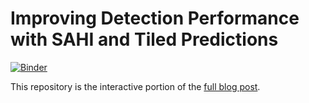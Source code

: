 # Improving Detection Performance with SAHI and Tiled Predictions

[![Binder](https://mybinder.org/badge_logo.svg)](https://mybinder.org/v2/gh/ridgerun-ai/sahi-tutorial/HEAD?labpath=sahi_tutorial.ipynb)

This repository is the interactive portion of the [full blog post](https://www.ridgerun.ai/post/improving-detection-performance-with-sahi-and-tiled-predictions).
